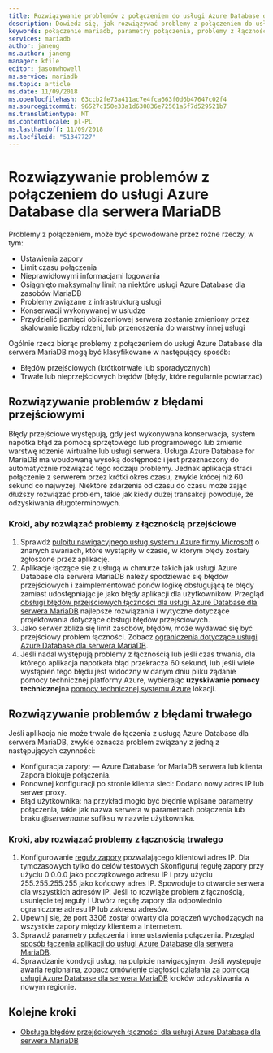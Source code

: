 ```yaml
---
title: Rozwiązywanie problemów z połączeniem do usługi Azure Database dla serwera MariaDB | Dokumentacja firmy Microsoft
description: Dowiedz się, jak rozwiązywać problemy z połączeniem do usługi Azure Database dla serwera MariaDB.
keywords: połączenie mariadb, parametry połączenia, problemy z łącznością, błąd przejściowy, błąd połączenia
services: mariadb
author: janeng
ms.author: janeng
manager: kfile
editor: jasonwhowell
ms.service: mariadb
ms.topic: article
ms.date: 11/09/2018
ms.openlocfilehash: 63ccb2fe73a411ac7e4fca663f0d6b47647c02f4
ms.sourcegitcommit: 96527c150e33a1d630836e72561a5f7d529521b7
ms.translationtype: MT
ms.contentlocale: pl-PL
ms.lasthandoff: 11/09/2018
ms.locfileid: "51347727"
---
```

# <a name="troubleshoot-connection-issues-to-azure-database-for-mariadb"></a>Rozwiązywanie problemów z połączeniem do usługi Azure Database dla serwera MariaDB

Problemy z połączeniem, może być spowodowane przez różne rzeczy, w tym:

* Ustawienia zapory
* Limit czasu połączenia
* Nieprawidłowymi informacjami logowania
* Osiągnięto maksymalny limit na niektóre usługi Azure Database dla zasobów MariaDB
* Problemy związane z infrastrukturą usługi
* Konserwacji wykonywanej w usłudze
* Przydzielić pamięci obliczeniowej serwera zostanie zmieniony przez skalowanie liczby rdzeni, lub przenoszenia do warstwy innej usługi

Ogólnie rzecz biorąc problemy z połączeniem do usługi Azure Database dla serwera MariaDB mogą być klasyfikowane w następujący sposób:

* Błędów przejściowych (krótkotrwałe lub sporadycznych)
* Trwałe lub nieprzejściowych błędów (błędy, które regularnie powtarzać)

## <a name="troubleshoot-transient-errors"></a>Rozwiązywanie problemów z błędami przejściowymi

Błędy przejściowe występują, gdy jest wykonywana konserwacja, system napotka błąd za pomocą sprzętowego lub programowego lub zmienić warstwę rdzenie wirtualne lub usługi serwera. Usługa Azure Database for MariaDB ma wbudowaną wysoką dostępność i jest przeznaczony do automatycznie rozwiązać tego rodzaju problemy. Jednak aplikacja straci połączenie z serwerem przez krótki okres czasu, zwykle krócej niż 60 sekund co najwyżej. Niektóre zdarzenia od czasu do czasu może zająć dłuższy rozwiązać problem, takie jak kiedy dużej transakcji powoduje, że odzyskiwania długoterminowych.

### <a name="steps-to-resolve-transient-connectivity-issues"></a>Kroki, aby rozwiązać problemy z łącznością przejściowe

1. Sprawdź [pulpitu nawigacyjnego usług systemu Azure firmy Microsoft](https://azure.microsoft.com/status) o znanych awariach, które wystąpiły w czasie, w którym błędy zostały zgłoszone przez aplikację.
2. Aplikacje łączące się z usługą w chmurze takich jak usługi Azure Database dla serwera MariaDB należy spodziewać się błędów przejściowych i zaimplementować ponów logikę obsługującą te błędy zamiast udostępniając je jako błędy aplikacji dla użytkowników. Przegląd [obsługi błędów przejściowych łączności dla usługi Azure Database dla serwera MariaDB](concepts-connectivity.md) najlepsze rozwiązania i wytyczne dotyczące projektowania dotyczące obsługi błędów przejściowych.
3. Jako serwer zbliża się limit zasobów, błędów, może wydawać się być przejściowy problem łączności. Zobacz [ograniczenia dotyczące usługi Azure Database dla serwera MariaDB](concepts-limits.md).
4. Jeśli nadal występują problemy z łącznością lub jeśli czas trwania, dla którego aplikacja napotkała błąd przekracza 60 sekund, lub jeśli wiele wystąpień tego błędu jest widoczny w danym dniu pliku żądanie pomocy technicznej platformy Azure, wybierając **uzyskiwanie pomocy technicznej**na [pomocy technicznej systemu Azure](https://azure.microsoft.com/support/options) lokacji.

## <a name="troubleshoot-persistent-errors"></a>Rozwiązywanie problemów z błędami trwałego

Jeśli aplikacja nie może trwale do łączenia z usługą Azure Database dla serwera MariaDB, zwykle oznacza problem związany z jedną z następujących czynności:

* Konfiguracja zapory: — Azure Database for MariaDB serwera lub klienta Zapora blokuje połączenia.
* Ponownej konfiguracji po stronie klienta sieci: Dodano nowy adres IP lub serwer proxy.
* Błąd użytkownika: na przykład mogło być błędnie wpisane parametry połączenia, takie jak nazwa serwera w parametrach połączenia lub braku *@servername* sufiksu w nazwie użytkownika.

### <a name="steps-to-resolve-persistent-connectivity-issues"></a>Kroki, aby rozwiązać problemy z łącznością trwałego

1. Konfigurowanie [reguły zapory](howto-manage-firewall-portal.md) pozwalającego klientowi adres IP. Dla tymczasowych tylko do celów testowych Skonfiguruj regułę zapory przy użyciu 0.0.0.0 jako początkowego adresu IP i przy użyciu 255.255.255.255 jako końcowy adres IP. Spowoduje to otwarcie serwera dla wszystkich adresów IP. Jeśli to rozwiąże problem z łącznością, usunięcie tej reguły i Utwórz regułę zapory dla odpowiednio ograniczone adresu IP lub zakresu adresów.
2. Upewnij się, że port 3306 został otwarty dla połączeń wychodzących na wszystkie zapory między klientem a Internetem.
3. Sprawdź parametry połączenia i inne ustawienia połączenia. Przegląd [sposób łączenia aplikacji do usługi Azure Database dla serwera MariaDB](howto-connection-string.md).
4. Sprawdzanie kondycji usług, na pulpicie nawigacyjnym. Jeśli występuje awaria regionalna, zobacz [omówienie ciągłości działania za pomocą usługi Azure Database dla serwera MariaDB](concepts-business-continuity.md) kroków odzyskiwania w nowym regionie.

## <a name="next-steps"></a>Kolejne kroki

* [Obsługa błędów przejściowych łączności dla usługi Azure Database dla serwera MariaDB](concepts-connectivity.md)
